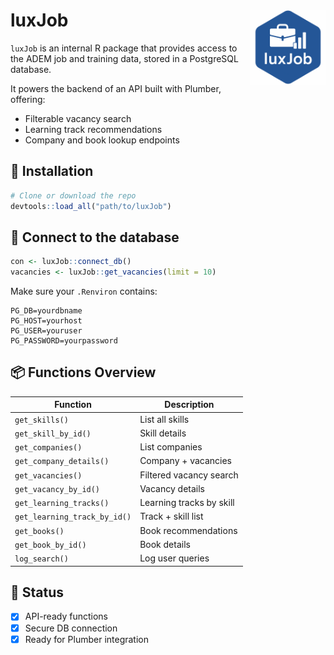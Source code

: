 
# luxJob <img src="man/figures/logo.png" align="right" height="120" />

`luxJob` is an internal R package that provides access to the ADEM job and training data, stored in a PostgreSQL database.

It powers the backend of an API built with Plumber, offering:
- Filterable vacancy search
- Learning track recommendations
- Company and book lookup endpoints

## 🚀 Installation

```r
# Clone or download the repo
devtools::load_all("path/to/luxJob")
```

## 🔌 Connect to the database

```r
con <- luxJob::connect_db()
vacancies <- luxJob::get_vacancies(limit = 10)
```

Make sure your `.Renviron` contains:

```
PG_DB=yourdbname
PG_HOST=yourhost
PG_USER=youruser
PG_PASSWORD=yourpassword
```

## 📦 Functions Overview

| Function | Description |
|----------|-------------|
| `get_skills()` | List all skills |
| `get_skill_by_id()` | Skill details |
| `get_companies()` | List companies |
| `get_company_details()` | Company + vacancies |
| `get_vacancies()` | Filtered vacancy search |
| `get_vacancy_by_id()` | Vacancy details |
| `get_learning_tracks()` | Learning tracks by skill |
| `get_learning_track_by_id()` | Track + skill list |
| `get_books()` | Book recommendations |
| `get_book_by_id()` | Book details |
| `log_search()` | Log user queries |

## 🧪 Status

- [x] API-ready functions
- [x] Secure DB connection
- [x] Ready for Plumber integration
